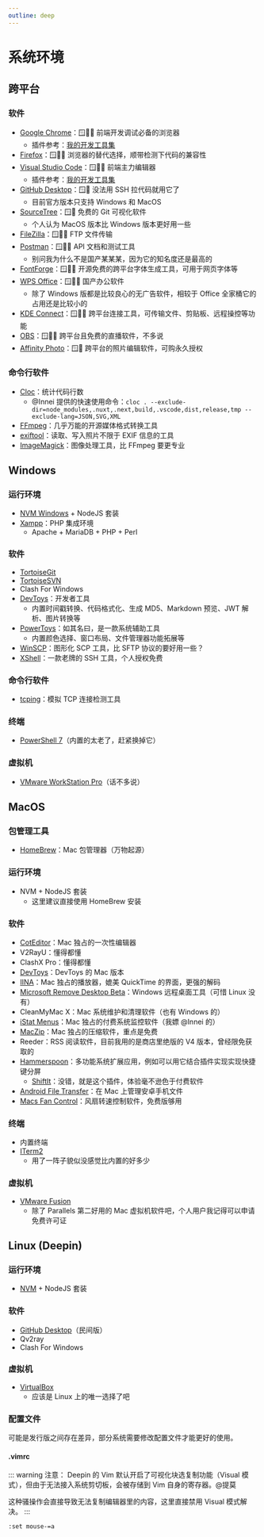 ```yaml
---
outline: deep
---
```


# 系统环境

## 跨平台

### 软件

- [Google Chrome](https://www.google.com/chrome)：🪟🍎🐧 前端开发调试必备的浏览器
  - 插件参考：[我的开发工具集](https://paugram.com/coding/my-frontend-dev-tools.html)
- [Firefox](https://www.mozilla.org/zh-CN/firefox/products)：🪟🍎🐧 浏览器的替代选择，顺带检测下代码的兼容性
- [Visual Studio Code](https://code.visualstudio.com)：🪟🍎🐧 前端主力编辑器
  - 插件参考：[我的开发工具集](https://paugram.com/coding/my-frontend-dev-tools.html)
- [GitHub Desktop](https://desktop.github.com)：🪟🍎 没法用 SSH 拉代码就用它了
  - 目前官方版本只支持 Windows 和 MacOS
- [SourceTree](https://www.atlassian.com/software/sourcetree)：🪟🍎 免费的 Git 可视化软件
  - 个人认为 MacOS 版本比 Windows 版本更好用一些
- [FileZilla](https://filezilla-project.org)：🪟🍎🐧 FTP 文件传输
- [Postman](https://www.postman.com/downloads)：🪟🍎🐧 API 文档和测试工具
  - 别问我为什么不是国产某某某，因为它的知名度还是最高的
- [FontForge](https://fontforge.org)：🪟🍎🐧 开源免费的跨平台字体生成工具，可用于网页字体等
- [WPS Office](https://www.wps.cn)：🪟🍎🐧 国产办公软件
  - 除了 Windows 版都是比较良心的无广告软件，相较于 Office 全家桶它的占用还是比较小的
- [KDE Connect](https://kdeconnect.kde.org)：🪟🍎🐧 跨平台连接工具，可传输文件、剪贴板、远程操控等功能
- [OBS](https://obsproject.com)：🪟🍎🐧 跨平台且免费的直播软件，不多说
- [Affinity Photo](https://affinity.serif.com)：🪟🍎 跨平台的照片编辑软件，可购永久授权

### 命令行软件

- [Cloc](https://github.com/AlDanial/cloc)：统计代码行数
  - @Innei 提供的快速使用命令：`cloc . --exclude-dir=node_modules,.nuxt,.next,build,.vscode,dist,release,tmp --exclude-lang=JSON,SVG,XML`
- [FFmpeg](https://github.com/FFmpeg/FFmpeg)：几乎万能的开源媒体格式转换工具
- [exiftool](https://github.com/exiftool/exiftool)：读取、写入照片不限于 EXIF 信息的工具
- [ImageMagick](https://github.com/ImageMagick/ImageMagick)：图像处理工具，比 FFmpeg 要更专业

## Windows

### 运行环境

- [NVM Windows](https://github.com/coreybutler/nvm-windows) + NodeJS 套装
- [Xampp](https://www.apachefriends.org/download.html)：PHP 集成环境
  - Apache + MariaDB + PHP + Perl

### 软件

- [TortoiseGit](https://tortoisegit.org)
- [TortoiseSVN](https://tortoisesvn.net)
- Clash For Windows
- [DevToys](https://github.com/veler/DevToys)：开发者工具
  - 内置时间戳转换、代码格式化、生成 MD5、Markdown 预览、JWT 解析、图片转换等
- [PowerToys](https://github.com/microsoft/PowerToys)：如其名曰，是一款系统辅助工具
  - 内置颜色选择、窗口布局、文件管理器功能拓展等
- [WinSCP](https://winscp.net)：图形化 SCP 工具，比 SFTP 协议的要好用一些？
- [XShell](https://www.xshell.com/zh/xshell)：一款老牌的 SSH 工具，个人授权免费

### 命令行软件

- [tcping](https://elifulkerson.com/projects/tcping.php)：模拟 TCP 连接检测工具

### 终端

- [PowerShell 7](https://github.com/PowerShell/PowerShell)（内置的太老了，赶紧换掉它）

### 虚拟机

- [VMware WorkStation Pro](https://www.vmware.com/products/workstation-pro.html)（话不多说）

## MacOS

### 包管理工具

- [HomeBrew](https://brew.sh)：Mac 包管理器（万物起源）

### 运行环境

- NVM + NodeJS 套装
  - 这里建议直接使用 HomeBrew 安装

### 软件

- [CotEditor](https://github.com/coteditor/CotEditor)：Mac 独占的一次性编辑器
- V2RayU：懂得都懂
- ClashX Pro：懂得都懂
- [DevToys](https://github.com/ObuchiYuki/DevToysMac)：DevToys 的 Mac 版本
- [IINA](https://iina.io)：Mac 独占的播放器，媲美 QuickTime 的界面，更强的解码
- [Microsoft Remove Desktop Beta](https://aka.ms/rdmacbeta)：Windows 远程桌面工具（可惜 Linux 没有）
- CleanMyMac X：Mac 系统维护和清理软件（也有 Windows 的）
- [iStat Menus](https://bjango.com/mac/istatmenus)：Mac 独占的付费系统监控软件（我嫖 @Innei 的）
- [MacZip](https://ezip.awehunt.com)：Mac 独占的压缩软件，重点是免费
- Reeder：RSS 阅读软件，目前我用的是商店里绝版的 V4 版本，曾经限免获取的
- [Hammerspoon](https://www.hammerspoon.org)：多功能系统扩展应用，例如可以用它结合插件实现实现快捷键分屏
  - [ShiftIt](https://github.com/peterklijn/hammerspoon-shiftit)：没错，就是这个插件，体验毫不逊色于付费软件
- [Android File Transfer](https://www.android.com/filetransfer)：在 Mac 上管理安卓手机文件
- [Macs Fan Control](https://crystalidea.com/macs-fan-control)：风扇转速控制软件，免费版够用

### 终端

- 内置终端
- [ITerm2](https://iterm2.com)
  - 用了一阵子貌似没感觉比内置的好多少

### 虚拟机

- [VMware Fusion](https://www.vmware.com/products/fusion.html)
  - 除了 Parallels 第二好用的 Mac 虚拟机软件吧，个人用户我记得可以申请免费许可证

## Linux (Deepin)

### 运行环境

- [NVM](https://github.com/nvm-sh/nvm) + NodeJS 套装

### 软件

- [GitHub Desktop](https://github.com/shiftkey/desktop)（民间版）
- Qv2ray
- Clash For Windows

### 虚拟机

- [VirtualBox](http://www.virtualbox.org)
  - 应该是 Linux 上的唯一选择了吧

### 配置文件

可能是发行版之间存在差异，部分系统需要修改配置文件才能更好的使用。

#### .vimrc

::: warning 注意：
Deepin 的 Vim 默认开启了可视化块选复制功能（Visual 模式），但由于无法接入系统剪切板，会被存储到 Vim 自身的寄存器。@提莫

这种骚操作会直接导致无法复制编辑器里的内容，这里直接禁用 Visual 模式解决。
:::

```
:set mouse-=a
```
